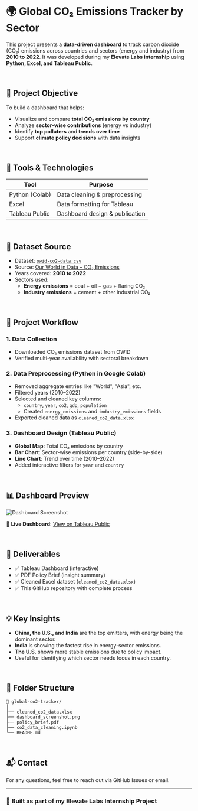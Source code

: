 # 🌍 Global CO₂ Emissions Tracker by Sector

This project presents a **data-driven dashboard** to track carbon dioxide (CO₂) emissions across countries and sectors (energy and industry) from **2010 to 2022**. It was developed during my **Elevate Labs internship** using **Python, Excel, and Tableau Public**.

<br/>

## 📌 Project Objective

To build a dashboard that helps:
- Visualize and compare **total CO₂ emissions by country**
- Analyze **sector-wise contributions** (energy vs industry)
- Identify **top polluters** and **trends over time**
- Support **climate policy decisions** with data insights

<br/>

## 🧰 Tools & Technologies

| Tool        | Purpose                     |
|-------------|------------------------------|
| Python (Colab) | Data cleaning & preprocessing |
| Excel       | Data formatting for Tableau |
| Tableau Public | Dashboard design & publication |

<br/>

## 📁 Dataset Source

- Dataset: [`owid-co2-data.csv`](https://github.com/owid/co2-data)
- Source: [Our World in Data – CO₂ Emissions](https://ourworldindata.org/co2-and-greenhouse-gas-emissions)
- Years covered: **2010 to 2022**
- Sectors used:
  - **Energy emissions** = coal + oil + gas + flaring CO₂
  - **Industry emissions** = cement + other industrial CO₂

<br/>

## 🔧 Project Workflow

### 1. Data Collection
- Downloaded CO₂ emissions dataset from OWID
- Verified multi-year availability with sectoral breakdown

### 2. Data Preprocessing (Python in Google Colab)
- Removed aggregate entries like "World", "Asia", etc.
- Filtered years (2010–2022)
- Selected and cleaned key columns:
  - `country`, `year`, `co2`, `gdp`, `population`
  - Created `energy_emissions` and `industry_emissions` fields
- Exported cleaned data as `cleaned_co2_data.xlsx`

### 3. Dashboard Design (Tableau Public)
- **Global Map**: Total CO₂ emissions by country
- **Bar Chart**: Sector-wise emissions per country (side-by-side)
- **Line Chart**: Trend over time (2010–2022)
- Added interactive filters for `year` and `country`

<br/>

## 📊 Dashboard Preview

![Dashboard Screenshot](path_to_your_screenshot_or_use_live_link)

🔗 **Live Dashboard**: [View on Tableau Public](your_dashboard_link_here)

<br/>

## 📄 Deliverables

- ✅ Tableau Dashboard (interactive)
- ✅ PDF Policy Brief (insight summary)
- ✅ Cleaned Excel dataset (`cleaned_co2_data.xlsx`)
- ✅ This GitHub repository with complete process

<br/>

## 💡 Key Insights

- **China, the U.S., and India** are the top emitters, with energy being the dominant sector.
- **India** is showing the fastest rise in energy-sector emissions.
- **The U.S.** shows more stable emissions due to policy impact.
- Useful for identifying which sector needs focus in each country.

<br/>

## 📌 Folder Structure
```
📁 global-co2-tracker/
│
├── cleaned_co2_data.xlsx
├── dashboard_screenshot.png
├── policy_brief.pdf
├── co2_data_cleaning.ipynb
└── README.md
```

<br/>

## 📬 Contact

For any questions, feel free to reach out via GitHub Issues or email.

---

### 🚀 Built as part of my Elevate Labs Internship Project
